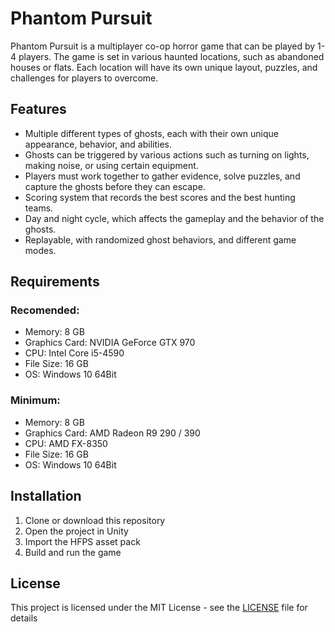 # Phantom Pursuit

Phantom Pursuit is a multiplayer co-op horror game that can be played by 1-4 players. The game is set in various haunted locations, such as abandoned houses or flats. Each location will have its own unique layout, puzzles, and challenges for players to overcome.

## Features
- Multiple different types of ghosts, each with their own unique appearance, behavior, and abilities. 
- Ghosts can be triggered by various actions such as turning on lights, making noise, or using certain equipment. 
- Players must work together to gather evidence, solve puzzles, and capture the ghosts before they can escape.
- Scoring system that records the best scores and the best hunting teams.
- Day and night cycle, which affects the gameplay and the behavior of the ghosts. 
- Replayable, with randomized ghost behaviors, and different game modes.

## Requirements

### Recomended:
- Memory: 8 GB
- Graphics Card: NVIDIA GeForce GTX 970
- CPU: Intel Core i5-4590
- File Size: 16 GB
- OS: Windows 10 64Bit
### Minimum:
- Memory: 8 GB
- Graphics Card: AMD Radeon R9 290 / 390
- CPU: AMD FX-8350
- File Size: 16 GB
- OS: Windows 10 64Bit

## Installation
1. Clone or download this repository
2. Open the project in Unity
3. Import the HFPS asset pack
4. Build and run the game

## License
This project is licensed under the MIT License - see the [LICENSE](LICENSE) file for details
